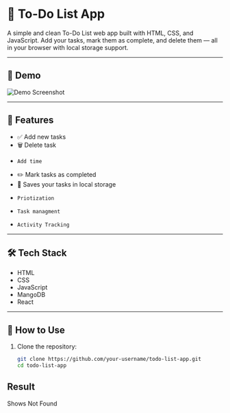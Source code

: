 # 📝 To-Do List App

A simple and clean To-Do List web app built with HTML, CSS, and JavaScript. Add your tasks, mark them as complete, and delete them — all in your browser with local storage support.

---

## 📸 Demo

![Demo Screenshot](screenshot.png) <!-- Replace or remove this if you don’t have a screenshot -->

---

## 🚀 Features

- ✅ Add new tasks
- 🗑️ Delete task
-     Add time
- ✏️ Mark tasks as completed
- 💾 Saves your tasks in local storage
-     Priotization
-     Task managment
-     Activity Tracking

---

## 🛠️ Tech Stack

- HTML
- CSS
- JavaScript
- MangoDB
- React

---

## 🧠 How to Use

1. Clone the repository:
   ```bash
   git clone https://github.com/your-username/todo-list-app.git
   cd todo-list-app

## Result
 Shows Not Found
